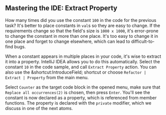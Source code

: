 ## Mastering the IDE: Extract Property

How many times did you use the constant `100` in the code for the previous
task? It's better to place constants in `val`s so they are easy to change. If
the requirements change so that the field's size is `1000 x 1000`, it's
error-prone to change the constant in more than one place. It's too easy to
change it in one place and forget to change elsewhere, which can lead to
difficult-to-find bugs.

When a constant appears in multiple places in your code, it's wise to extract
it into a property. IntelliJ IDEA allows you to do this automatically. Select
the constant `10` in the code sample, and call <span class="control">`Extract
Property`</span> action. You can also use the
<span class="shortcut">&shortcut:IntroduceField;</span> shortcut or choose
<span class="control">`Refactor | Extract | Property`</span> from the main menu.

Select `Counter` as the target code block in the opened menu,
make sure that <span class="control">`Replace all occurrences(2)`</span> is
chosen, then press `Enter`. You'll see the constant is now declared as a
property, which is referenced from member functions. The property is declared
with the `private` modifier, which we discuss in one of the next atoms.
